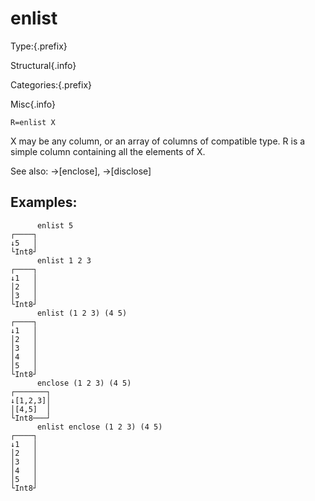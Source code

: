 # enlist

Type:{.prefix}

Structural{.info}

Categories:{.prefix}

Misc{.info}

~~~
R=enlist X
~~~

X may be any column, or an array of columns of compatible type. R is a simple column containing all
the elements of X.

See also: →[enclose], →[disclose]

## Examples:

~~~
      enlist 5
┌────┐
↓5   │
└Int8┘
      enlist 1 2 3
┌────┐
↓1   │
│2   │
│3   │
└Int8┘
      enlist (1 2 3) (4 5)
┌────┐
↓1   │
│2   │
│3   │
│4   │
│5   │
└Int8┘
      enclose (1 2 3) (4 5)
┌───────┐
↓[1,2,3]│
│[4,5]  │
└Int8───┘
      enlist enclose (1 2 3) (4 5)
┌────┐
↓1   │
│2   │
│3   │
│4   │
│5   │
└Int8┘
~~~

